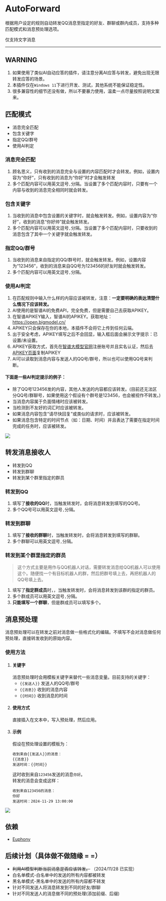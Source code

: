 # AutoForward

根据用户设定的规则自动转发QQ消息至指定的好友、群聊或群内成员，支持多种匹配模式和消息预处理选项。  

仅支持文字消息

------
## WARNING
1. 如果使用了类似AI自动应答的插件，请注意分离AI应答与转发，避免出现无限转发应答的场景。
2. 本插件仅在`Windows 11`下进行开发、测试，其他系统不能保证稳定性。
3. 很多兼容性的细节还没有做，所以不要暴力使用，温柔一点尽量按照说明文案来。

## 匹配模式
- 消息完全匹配
- 包含关键字
- 指定QQ/群号
- 使用AI判定

### 消息完全匹配  
1. 顾名思义，只有收到的消息完全与设置的内容匹配时才会转发。例如，设置内容为“你好”，只有收到的消息为“你好”时才会触发转发
2. 多个匹配内容可以用英文逗号`,`分隔。当设置了多个匹配内容时，只要有一个内容与收到的消息完全相同时就会转发。

### 包含关键字
1. 当收到的消息中包含设置的关键字时，就会触发转发。例如，设置内容为“你好”，收到的消息“你好帅”就会触发转发。
2. 多个匹配内容可以用英文逗号`,`分隔。当设置了多个匹配内容时，只要收到的消息包含了其中一个关键字就会触发转发。

### 指定QQ/群号
1. 当收到的消息来自指定的QQ/群号时，就会触发转发。例如，设置内容为“123456”，收到的消息来自QQ号为123456的好友时就会触发转发。
2. 多个匹配内容可以用英文逗号`,`分隔。

### 使用AI判定
1. 在匹配规则中输入什么样的内容应该被转发，注意：**一定要明确的表达清楚什么情况下应该转发。**
2. AI使用的是智谱AI的免费API，完全免费，但是需要自己去获取APIKEY。
3. 在智谱APIKEY输入，智谱AI的APIKEY。获取地址：https://open.bigmodel.cn/
4. APIKEY只会保存在你的本地，本插件不会将它上传到任何云端。
5. 出于安全考虑，APIKEY填写之后不会回显，输入框后面会展示文字提示：已设置/未设置。
6. APIKEY获取方式，首先在[智谱大模型官网](https://open.bigmodel.cn/)注册账号并且实名认证，然后去[APIKEY页面](https://open.bigmodel.cn/usercenter/proj-mgmt/apikeys)复制APIKEY
7. AI可以读取到消息内容与发送人的QQ号/群号，所以也可以使用QQ号来判断。

#### 下面是一些AI判定提示的例子：
- 除了QQ号123456发的内容，其他人发送的内容都应该转发。(目前还无法区分QQ号/群聊号，如果使用这个假设有个群号是123456，也会被视作不转发。)
- 当消息内容属于负面情绪时应该被转发。
- 当检测到不友好的词汇时应该被转发。
- 如果消息内容包含“请尽快回复”或类似的请求时，应该被转发。
- 如果消息包含特定的时间节点（如：日期、时间）并且表达了需要在指定时间完成的任务时，应该被转发。

![](https://wongjinggitt.github.io/images/%E5%85%B6%E4%BB%96/AutoForward%E8%BD%AC%E5%8F%91%E8%A7%84%E5%88%99%E8%AF%B4%E6%98%8E.png)

## 转发消息接收人
- 转发到QQ
- 转发到群聊
- 转发到某个群里指定的群员

### 转发到QQ
1. 填写了**接收的QQ**时，当触发转发时，会将消息转发到填写的QQ号。
2. 多个QQ号可以用英文逗号`,`分隔。

### 转发到群聊
1. 填写了**接收的群聊**时，当触发转发时，会将消息转发到填写的群聊。
2. 多个群聊可以用英文逗号`,`分隔。

### 转发到某个群里指定的群员
> 这个方式主要是用作与QQ机器人对话，需要转发消息给QQ机器人可以使用这个。随便找一个有目标机器人的群，然后把群号填上去，再把机器人的QQ号填上去。
1. 填写了**指定群成员**时，，当触发转发时，会将消息转发到该群的指定的群员。
2. 多个群成员可以用英文逗号`,`分隔。
3. **只能填写一个群聊**，但是群成员可以填写多个。

## 消息预处理

消息预处理可以在转发之前对消息做一些格式化的编辑。不填写不会对消息做任何预处理，直接转发收到的原始内容。

### 使用方法
1. #### 关键字
    消息预处理时会用模板关键字来替代一些消息变量。目前支持的关键字：
    - `{{发送人}}` 发送人的QQ号/群号
    - `{{消息}}` 收到的消息内容
    - `{{时间}}` 收到消息的时间
2. #### 使用方式
    直接插入在文本中，写入预处理，然后应用。
3. #### 示例  
    假设在预处理设置的模板为：
    ```
    收到来自{{发送人}}的消息：
    {{消息}}
    发送时间：{{时间}}
    ```
    这时收到来自`123456`发送的消息`你好`。  
    转发的消息会变成这样：  
    ```
    收到来自123456的消息：
    你好
    发送时间：2024-11-29 13:00:00
    ```
![](https://wongjinggitt.github.io/images/%E5%85%B6%E4%BB%96/AutoForward预处理说明.png)

## 依赖
- [Euphony](https://github.com/xtaw/LiteLoaderQQNT-Euphony)

## 后续计划（具体做不做随缘 = =）

- ~~利用AI模型判断当前消息是否应该转发。~~ （2024/11/28 已实现）
- 白名单模式-白名单中的发送的所有内容都被转发
- 黑名单模式-黑名单中的发送的所有内容都不转发
- 针对不同发送人将消息转发到不同的好友/群聊
- 针对不同发送人的消息做不同的预处理(添加前缀、后缀)
